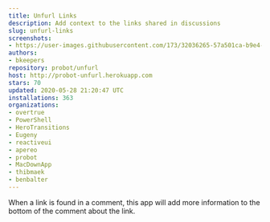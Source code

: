 ```yaml
---
title: Unfurl Links
description: Add context to the links shared in discussions
slug: unfurl-links
screenshots:
- https://user-images.githubusercontent.com/173/32036265-57a501ca-b9e4-11e7-9db3-52374fb7290c.png
authors:
- bkeepers
repository: probot/unfurl
host: http://probot-unfurl.herokuapp.com
stars: 70
updated: 2020-05-28 21:20:47 UTC
installations: 363
organizations:
- overtrue
- PowerShell
- HeroTransitions
- Eugeny
- reactiveui
- apereo
- probot
- MacDownApp
- thibmaek
- benbalter
---
```


When a link is found in a comment, this app will add more information to the bottom of the comment about the link.
